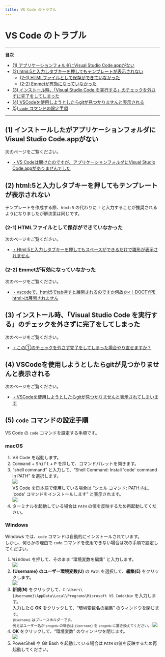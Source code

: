 ```yaml
---
title: VS Code のトラブル
---
```


# VS Code のトラブル

---
**目次**
- [(1) アプリケーションフォルダにVisual Studio Code.appがない](#1)
- [(2) html:5と入力しタブキーを押してもテンプレートが表示されない](#2)
  - [(2-1) HTMLファイルとして保存ができていなかった](#2-1)
  - [(2-2) Emmetが有効になっていなかった](#2-2)
- [(3) インストール時、「Visual Studio Code を実行する」のチェックを外さずに完了をしてしまった](#3)
- [(4) VSCodeを使用しようとしたらgitが見つかりませんと表示される](#4)
- [(5) `code` コマンドの設定手順](#5)
---

## (1) インストールしたがアプリケーションフォルダにVisual Studio Code.appがない <a id="1"></a>

次のページをご覧ください。

- [・VS Codeは開けたのですが、アプリケーションフォルダにVisual Studio Code.appがありませんでした](https://www.nnn.ed.nico/questions/28434)

## (2) html:5と入力しタブキーを押してもテンプレートが表示されない <a id="2"></a>

テンプレートを作成する際、`html:5` の代わりに `!` と入力することが推奨されるようになりましたが解決策は同じです。

### (2-1) HTMLファイルとして保存ができていなかった <a id="2-1"></a>

次のページをご覧ください。

- [・Html:5と入力しタブキーを押してもスペースができるだけで雛形が表示されません](https://www.nnn.ed.nico/questions/27181)

### (2-2) Emmetが有効になっていなかった <a id="2-2"></a>

次のページをご覧ください。

- [・vscodeで、html:5でtab押すと展開されるのですか何故か<！DOCTYPE html>は展開されません](https://www.nnn.ed.nico/questions/27330)

## (3) インストール時、「Visual Studio Code を実行する」のチェックを外さずに完了をしてしまった <a id="3"></a>

次のページをご覧ください。

- [・この①のチェックを外さず完了をしてしまった場合やり直せますか？](https://www.nnn.ed.nico/questions/24568)

## (4) VSCodeを使用しようとしたらgitが見つかりませんと表示される <a id="4"></a>

次のページをご覧ください。

- [・VSCodeを使用しようとしたらgitが見つかりませんと表示されてしまいます](https://www.nnn.ed.nico/questions/23518)

## (5) `code` コマンドの設定手順 <a id="5"></a>

VS Code の `code` コマンドを設定する手順です。

### macOS

1. VS Code を起動します。
1. <kbd>Command</kbd> + <kbd>Shift</kbd> + <kbd>P</kbd> を押して、コマンドパレットを開きます。
1. <q class="font-bold">shell command</q> と入力して、<q class="font-bold">Shell Command: Install 'code' command in PATH</q> を選択します。  
    ![](./images/install_code_command_mac_en.png)  
    VS Code を日本語で使用している場合は <q class="font-bold">シェル コマンド: PATH 内に 'code' コマンドをインストールします</q> と表示されます。  
    ![](./images/install_code_command_mac_ja.png)
1. ターミナルを起動している場合は <code>PATH</code> の値を反映するため再起動してください。

### Windows

Windows では、`code` コマンドは自動的にインストールされています。  
しかし、何らかの理由で `code` コマンドを使用できない場合は次の手順で設定してください。

1. <kbd>Windows</kbd> を押して、そのまま <q class="font-bold">環境変数を編集</q> と入力します。  
    ![](./images/install_code_command_win_1.png)
1. **{Username} のユーザー環境変数(U)** の `Path` を選択して、**編集(E)** をクリックします。  
    ![](./images/install_code_command_win_2.png)
1. **新規(N)** をクリックして、`C:\Users\{Username}\AppData\Local\Programs\Microsoft VS Code\bin` を入力します。  
    入力したら **OK** をクリックして、<q>環境変数名の編集</q> のウィンドウを閉じます。  
    <small>
    `{Username}` はプレースホルダーです。  
    例えばユーザー名が `progedu` の場合は `{Username}` を `progedu` に置き換えてください。
    </small>
    ![](./images/install_code_command_win_3.png)
1. **OK** をクリックして、<q>環境変数</q> のウィンドウを閉じます。  
    ![](./images/install_code_command_win_4.png)
1. PowerShell や Git Bash を起動している場合は <code>PATH</code> の値を反映するため再起動してください。
